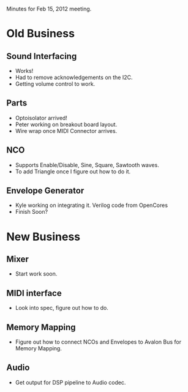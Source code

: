 Minutes for Feb 15, 2012 meeting.
# Old Business
## Sound Interfacing
* Works!
* Had to remove acknowledgements on the I2C.
* Getting volume control to work.
## Parts
* Optoisolator arrived!
* Peter working on breakout board layout.
* Wire wrap once MIDI Connector arrives.
## NCO
* Supports Enable/Disable, Sine, Square, Sawtooth waves.
* To add Triangle once I figure out how to do it.
## Envelope Generator
* Kyle working on integrating it. Verilog code from OpenCores
* Finish Soon?
# New Business
## Mixer
* Start work soon.
## MIDI interface
* Look into spec, figure out how to do.
## Memory Mapping
* Figure out how to connect NCOs and Envelopes to Avalon Bus for Memory Mapping.
## Audio
* Get output for DSP pipeline to Audio codec.
